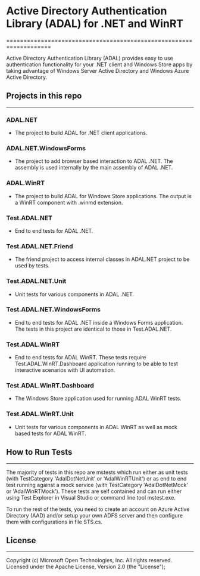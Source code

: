 # Active Directory Authentication Library (ADAL) for .NET and WinRT
===================================================================

Active Directory Authentication Library (ADAL) provides easy to use authentication functionality for your .NET client and Windows Store apps by taking advantage of Windows Server Active Directory and Windows Azure Active Directory.

## Projects in this repo
------------------------

### ADAL.NET

* The project to build ADAL for .NET client applications.

### ADAL.NET.WindowsForms

* The project to add browser based interaction to ADAL .NET. The assembly is used internally by the main assembly of ADAL .NET.

### ADAL.WinRT

* The project to build ADAL for Windows Store applications. The output is a WinRT component with .winmd extension.

### Test.ADAL.NET

* End to end tests for ADAL .NET.

### Test.ADAL.NET.Friend

* The friend project to access internal classes in ADAL.NET project to be used by tests.

### Test.ADAL.NET.Unit

* Unit tests for various components in ADAL .NET.

### Test.ADAL.NET.WindowsForms

* End to end tests for ADAL .NET inside a Windows Forms application. The tests in this project are identical to those in Test.ADAL.NET.

### Test.ADAL.WinRT

* End to end tests for ADAL WinRT. These tests require Test.ADAL.WinRT.Dashboard application running to be able to test interactive scenarios with UI automation.

### Test.ADAL.WinRT.Dashboard

* The Windows Store application used for running ADAL WinRT tests.

### Test.ADAL.WinRT.Unit

* Unit tests for various components in ADAL WinRT as well as mock based tests for ADAL WinRT.

## How to Run Tests
------------------------

The majority of tests in this repo are mstests which run either as unit tests (with TestCategory 'AdalDotNetUnit' or 'AdalWinRTUnit') or as end to end test running against a mock service (with TestCategory 'AdalDotNetMock' or 'AdalWinRTMock'). 
These tests are self contained and can run either using Test Explorer in Visual Studio or command line tool mstest.exe.

To run the rest of the tests, you need to create an account on Azure Active Directory (AAD) and/or setup your own ADFS server and then configure them with configurations in file STS.cs.

## License
----------

Copyright (c) Microsoft Open Technologies, Inc.  All rights reserved. Licensed under the Apache License, Version 2.0 (the "License"); 